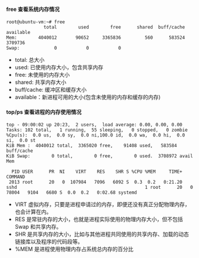 #### free 查看系统内存情况
```shell script
root@ubuntu-vm:~# free
              total        used        free      shared  buff/cache   available
Mem:        4040012       90652     3365836         560      583524     3709736
Swap:             0           0           0
```

- total: 总大小 
- used: 已使用内存大小，包含共享内存
- free: 未使用的内存大小
- shared: 共享内存大小
- buff/cache: 缓冲区和缓存大小
- available：新进程可用的大小(包含未使用的内存和缓存的内存)

#### top/ps 查看进程的内存使用情况

```shell script
top - 09:00:02 up 20:23,  2 users,  load average: 0.00, 0.00, 0.00
Tasks: 102 total,   1 running,  55 sleeping,   0 stopped,   0 zombie
%Cpu(s):  0.0 us,  0.0 sy,  0.0 ni,100.0 id,  0.0 wa,  0.0 hi,  0.0 si,  0.0 st
KiB Mem :  4040012 total,  3365020 free,    91408 used,   583584 buff/cache
KiB Swap:        0 total,        0 free,        0 used.  3708972 avail Mem

  PID USER      PR  NI    VIRT    RES    SHR S %CPU %MEM     TIME+ COMMAND
 2013 root      20   0  107984   7096   6092 S  0.3  0.2   0:21.20 sshd                                                1 root      20   0   78004   9104   6680 S  0.0  0.2   0:02.68 systemd
``` 
- VIRT 虚拟内存，只要是进程申请过的内存，即便还没有真正分配物理内存，也会计算在内。
- RES 是常驻内存的大小，也就是进程实际使用的物理内存大小，但不包括 Swap 和共享内存。
- SHR 是共享内存的大小，比如与其他进程共同使用的共享内存、加载的动态链接库以及程序的代码段等。
- %MEM 是进程使用物理内存占系统总内存的百分比 
